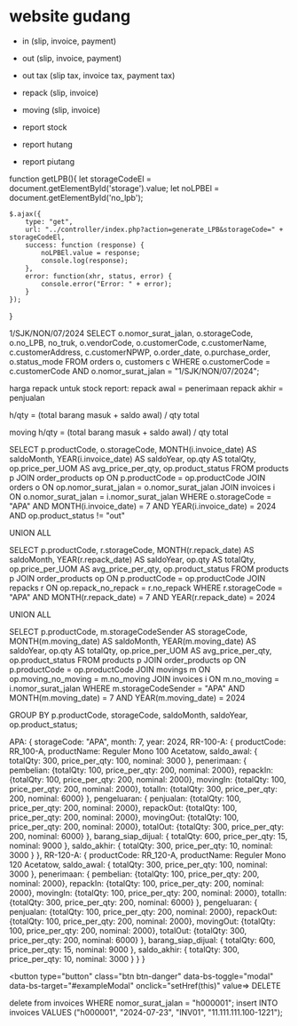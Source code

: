 # website gudang

- in (slip, invoice, payment)

- out (slip, invoice, payment)
- out tax (slip tax, invoice tax, payment tax)

- repack (slip, invoice)
- moving (slip, invoice)

- report stock
- report hutang
- report piutang

function getLPB(){
    let storageCodeEl = document.getElementById('storage').value;
    let noLPBEl = document.getElementById('no_lpb');

    $.ajax({
        type: "get",
        url: "../controller/index.php?action=generate_LPB&storageCode=" + storageCodeEl,
        success: function (response) {
            noLPBEl.value = response;
            console.log(response);
        },
        error: function(xhr, status, error) {
            console.error("Error: " + error);
        }
    });
}

<?php if($pageState == "in"){ ?>
<?php } else { ?>
<?php } ?>

1/SJK/NON/07/2024
SELECT o.nomor_surat_jalan, o.storageCode, o.no_LPB, no_truk, o.vendorCode, o.customerCode, c.customerName, c.customerAddress, c.customerNPWP, o.order_date, o.purchase_order, o.status_mode FROM orders o, customers c
WHERE o.customerCode = c.customerCode
AND o.nomor_surat_jalan = "1/SJK/NON/07/2024";

harga repack untuk stock report:
repack awal = penerimaan
repack akhir = penjualan

h/qty = (total barang masuk + saldo awal) / qty total

moving
h/qty = (total barang masuk + saldo awal) / qty total

SELECT 
    p.productCode, 
    o.storageCode, 
    MONTH(i.invoice_date) AS saldoMonth, 
    YEAR(i.invoice_date) AS saldoYear, 
    op.qty AS totalQty, 
    op.price_per_UOM AS avg_price_per_qty,
    op.product_status
FROM
    products p
JOIN 
    order_products op ON p.productCode = op.productCode
JOIN 
    orders o ON op.nomor_surat_jalan = o.nomor_surat_jalan
JOIN 
    invoices i ON o.nomor_surat_jalan = i.nomor_surat_jalan
WHERE 
    o.storageCode = "APA"
    AND MONTH(i.invoice_date) = 7
    AND YEAR(i.invoice_date) = 2024
    AND op.product_status != "out"

UNION ALL

SELECT 
    p.productCode, 
    r.storageCode, 
    MONTH(r.repack_date) AS saldoMonth, 
    YEAR(r.repack_date) AS saldoYear, 
    op.qty AS totalQty, 
    op.price_per_UOM AS avg_price_per_qty,
    op.product_status
FROM
    products p
    JOIN order_products op ON p.productCode = op.productCode
    JOIN repacks r ON op.repack_no_repack = r.no_repack
WHERE
    r.storageCode = "APA"
    AND MONTH(r.repack_date) = 7
    AND YEAR(r.repack_date) = 2024

UNION ALL

SELECT 
    p.productCode, 
    m.storageCodeSender AS storageCode, 
    MONTH(m.moving_date) AS saldoMonth, 
    YEAR(m.moving_date) AS saldoYear, 
    op.qty AS totalQty, 
    op.price_per_UOM AS avg_price_per_qty,
    op.product_status
FROM
    products p
JOIN 
    order_products op ON p.productCode = op.productCode
JOIN 
    movings m ON op.moving_no_moving = m.no_moving
JOIN 
    invoices i ON m.no_moving = i.nomor_surat_jalan
WHERE 
    m.storageCodeSender = "APA"
    AND MONTH(m.moving_date) = 7
    AND YEAR(m.moving_date) = 2024

GROUP BY 
    p.productCode, 
    storageCode, 
    saldoMonth, 
    saldoYear,
    op.product_status;

APA: {
    storageCode: "APA",
    month: 7,
    year: 2024,
    RR-100-A: {
        productCode: RR_100-A,
        productName: Reguler Mono 100 Acetatow,
        saldo_awal: {
            totalQty: 300, price_per_qty: 100, nominal: 3000
        },
        penerimaan: {
            pembelian: {totalQty: 100, price_per_qty: 200, nominal: 2000},
            repackIn: {totalQty: 100, price_per_qty: 200, nominal: 2000},
            movingIn: {totalQty: 100, price_per_qty: 200, nominal: 2000},
            totalIn: {totalQty: 300, price_per_qty: 200, nominal: 6000}
        }, 
        pengeluaran: {
            penjualan: {totalQty: 100, price_per_qty: 200, nominal: 2000},
            repackOut: {totalQty: 100, price_per_qty: 200, nominal: 2000},
            movingOut: {totalQty: 100, price_per_qty: 200, nominal: 2000},
            totalOut: {totalQty: 300, price_per_qty: 200, nominal: 6000}
        },
        barang_siap_dijual: {
            totalQty: 600, price_per_qty: 15, nominal: 9000
        },
        saldo_akhir: {
            totalQty: 300, price_per_qty: 10, nominal: 3000
        }
    },
    RR-120-A: {
        productCode: RR_120-A,
        productName: Reguler Mono 120 Acetatow,
        saldo_awal: {
            totalQty: 300, price_per_qty: 100, nominal: 3000
        },
        penerimaan: {
            pembelian: {totalQty: 100, price_per_qty: 200, nominal: 2000},
            repackIn: {totalQty: 100, price_per_qty: 200, nominal: 2000},
            movingIn: {totalQty: 100, price_per_qty: 200, nominal: 2000},
            totalIn: {totalQty: 300, price_per_qty: 200, nominal: 6000}
        }, 
        pengeluaran: {
            penjualan: {totalQty: 100, price_per_qty: 200, nominal: 2000},
            repackOut: {totalQty: 100, price_per_qty: 200, nominal: 2000},
            movingOut: {totalQty: 100, price_per_qty: 200, nominal: 2000},
            totalOut: {totalQty: 300, price_per_qty: 200, nominal: 6000}
        },
        barang_siap_dijual: {
            totalQty: 600, price_per_qty: 15, nominal: 9000
        },
        saldo_akhir: {
            totalQty: 300, price_per_qty: 10, nominal: 3000
        }
    }
}


<button type="button" class="btn btn-danger" data-bs-toggle="modal" data-bs-target="#exampleModal" onclick="setHref(this)" value=<?php echo $key["nomor_surat_jalan"]; ?>>
                    DELETE
                    </button>

delete from invoices WHERE nomor_surat_jalan = "h000001"; 
insert INTO invoices VALUES ("h000001", "2024-07-23", "INV01", "11.111.111.100-1221"); 